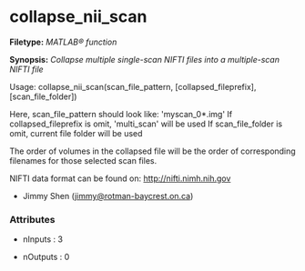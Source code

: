 # collapse_nii_scan

**Filetype:** _MATLAB&reg; function_

**Synopsis:** _Collapse multiple single-scan NIFTI files into a multiple-scan NIFTI file_

Usage: collapse_nii_scan(scan_file_pattern, [collapsed_fileprefix], [scan_file_folder])

Here, scan_file_pattern should look like: 'myscan_0*.img'
If collapsed_fileprefix is omit, 'multi_scan' will be used
If scan_file_folder is omit, current file folder will be used

The order of volumes in the collapsed file will be the order of
corresponding filenames for those selected scan files.

NIFTI data format can be found on: http://nifti.nimh.nih.gov

- Jimmy Shen (jimmy@rotman-baycrest.on.ca)


### Attributes


- nInputs : 3

- nOutputs : 0
